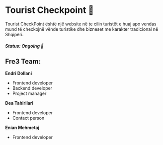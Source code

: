 # Tourist Checkpoint 📌
Tourist CheckPoint është një website në te cilin turistët e huaj apo vendas mund të checkojnë vënde turistike dhe bizneset me karakter tradicional në Shqipëri.

##### Status: Ongoing 🚧

## Fre3 Team:
**Endri Dollani**
* Frontend developer
* Backend developer
* Project manager

**Dea Tahirllari**
* Frontend developer
* Contact person

**Enian Mehmetaj**
* Frontend developer
